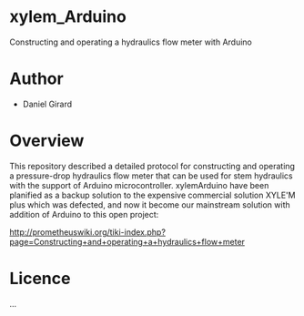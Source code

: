 # xylem_Arduino
Constructing and operating a hydraulics flow meter with Arduino 

# Author
* Daniel Girard

# Overview
This repository described a detailed protocol for constructing and operating a pressure-drop hydraulics flow meter that can be used for stem hydraulics with the support of Arduino microcontroller. xylemArduino have been planified as a backup solution to the expensive commercial solution XYLE'M plus which was defected, and now it become our mainstream solution with addition of Arduino to this open project:

http://prometheuswiki.org/tiki-index.php?page=Constructing+and+operating+a+hydraulics+flow+meter

# Licence
...

